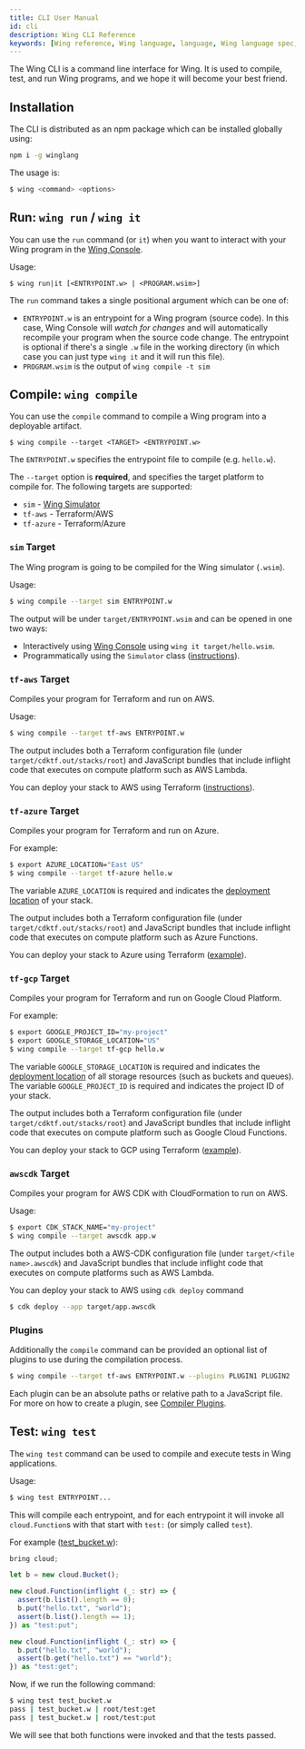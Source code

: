 ```yaml
---
title: CLI User Manual
id: cli
description: Wing CLI Reference
keywords: [Wing reference, Wing language, language, Wing language spec, Wing programming language, cli]
---
```


The Wing CLI is a command line interface for Wing. It is used to compile, test, and run Wing
programs, and we hope it will become your best friend.

## Installation

The CLI is distributed as an npm package which can be installed globally using:

```bash
npm i -g winglang
```

The usage is:

```bash
$ wing <command> <options>
```

## Run: `wing run` / `wing it`

You can use the `run` command (or `it`) when you want to interact with your Wing program in the
[Wing Console](/getting-started/console).

Usage:

```
$ wing run|it [<ENTRYPOINT.w> | <PROGRAM.wsim>]
```

The `run` command takes a single positional argument which can be one of:

- `ENTRYPOINT.w` is an entrypoint for a Wing program (source code). In this case, Wing Console will
  *watch for changes* and will automatically recompile your program when the source code change.
  The entrypoint is optional if there's a single `.w` file in the working directory (in which case you
  can just type `wing it` and it will run this file).
- `PROGRAM.wsim` is the output of `wing compile -t sim`

## Compile: `wing compile`

You can use the `compile` command to compile a Wing program into a deployable artifact.

```
$ wing compile --target <TARGET> <ENTRYPOINT.w>
```

The `ENTRYPOINT.w` specifies the entrypoint file to compile (e.g. `hello.w`).

The `--target` option is **required**, and specifies the target platform to compile for. The
following targets are supported:

* `sim` - [Wing Simulator](#sim-target)
* `tf-aws` - Terraform/AWS
* `tf-azure` - Terraform/Azure

### `sim` Target

The Wing program is going to be compiled for the Wing simulator (`.wsim`).

Usage:

```sh
$ wing compile --target sim ENTRYPOINT.w
```

The output will be under `target/ENTRYPOINT.wsim` and can be opened in one two ways:

* Interactively using [Wing Console](/getting-started/console) using `wing it target/hello.wsim`.
* Programmatically using the `Simulator` class ([instructions](/getting-started/simulator)).


### `tf-aws` Target

Compiles your program for Terraform and run on AWS.

Usage:

```sh
$ wing compile --target tf-aws ENTRYPOINT.w
```

The output includes both a Terraform configuration file (under `target/cdktf.out/stacks/root`) and
JavaScript bundles that include inflight code that executes on compute platform such as AWS Lambda.

You can deploy your stack to AWS using Terraform ([instructions](/getting-started/aws)).


### `tf-azure` Target

Compiles your program for Terraform and run on Azure.

For example:

```sh
$ export AZURE_LOCATION="East US"
$ wing compile --target tf-azure hello.w
```

The variable `AZURE_LOCATION` is required and indicates the [deployment
location](https://github.com/claranet/terraform-azurerm-regions/blob/master/REGIONS.md) of your
stack.

The output includes both a Terraform configuration file (under `target/cdktf.out/stacks/root`) and
JavaScript bundles that include inflight code that executes on compute platform such as Azure
Functions.

You can deploy your stack to Azure using Terraform ([example](/getting-started/aws)).

### `tf-gcp` Target

Compiles your program for Terraform and run on Google Cloud Platform.

For example:

```sh
$ export GOOGLE_PROJECT_ID="my-project"
$ export GOOGLE_STORAGE_LOCATION="US"
$ wing compile --target tf-gcp hello.w
```

The variable `GOOGLE_STORAGE_LOCATION` is required and indicates the [deployment
location](https://cloud.google.com/storage/docs/locations) of all storage
resources (such as buckets and queues). The variable `GOOGLE_PROJECT_ID` is required and indicates
the project ID of your stack.

The output includes both a Terraform configuration file (under `target/cdktf.out/stacks/root`) and
JavaScript bundles that include inflight code that executes on compute platform such as Google Cloud Functions.

You can deploy your stack to GCP using Terraform ([example](/getting-started/aws)).

### `awscdk` Target

Compiles your program for AWS CDK with CloudFormation to run on AWS.

Usage:

```sh
$ export CDK_STACK_NAME="my-project"
$ wing compile --target awscdk app.w
```

The output includes both a AWS-CDK configuration file (under `target/<file name>.awscdk`) and
JavaScript bundles that include inflight code that executes on compute platforms such as AWS Lambda.

You can deploy your stack to AWS using `cdk deploy` command
```sh
$ cdk deploy --app target/app.awscdk
```

### Plugins

Additionally the `compile` command can be provided an optional list of plugins to use during the compilation process.

```sh
$ wing compile --target tf-aws ENTRYPOINT.w --plugins PLUGIN1 PLUGIN2
```
Each plugin can be an absolute paths or relative path to a JavaScript file. For more 
on how to create a plugin, see [Compiler Plugins](/reference/compiler-plugins).

## Test: `wing test`

The `wing test` command can be used to compile and execute tests in Wing applications.

Usage:

```sh
$ wing test ENTRYPOINT...
```

This will compile each entrypoint, and for each entrypoint it will invoke all `cloud.Function`s with
that start with `test:` (or simply called `test`).

For example ([test_bucket.w](https://github.com/winglang/wing/tree/main/examples/tests/valid/test_bucket.w)):

```js
bring cloud;

let b = new cloud.Bucket();

new cloud.Function(inflight (_: str) => {
  assert(b.list().length == 0);
  b.put("hello.txt", "world");
  assert(b.list().length == 1);
}) as "test:put";

new cloud.Function(inflight (_: str) => {
  b.put("hello.txt", "world");
  assert(b.get("hello.txt") == "world");
}) as "test:get";
```

Now, if we run the following command:

```sh
$ wing test test_bucket.w
pass | test_bucket.w | root/test:get
pass | test_bucket.w | root/test:put
```

We will see that both functions were invoked and that the tests passed.

